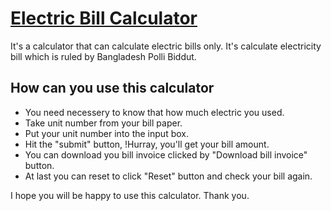 # [Electric Bill Calculator](https://suny-tad.github.io/electric-bill-calculator/)
It's a calculator that can calculate electric bills only. It's calculate electricity bill which is ruled by Bangladesh Polli Biddut. 

## How can you use this calculator
* You need necessery to know that how much electric you used.
* Take unit number from your bill paper.
* Put your unit number into the input box.
* Hit the "submit" button, !Hurray, you'll get your bill amount.
* You can download you bill invoice clicked by "Download bill invoice" button.
* At last you can reset to click "Reset" button and check your bill again.

I hope you will be happy to use this calculator. Thank you.
